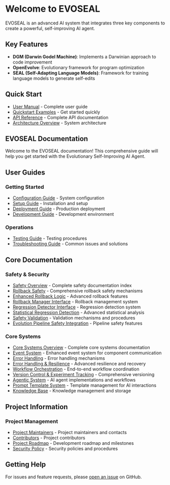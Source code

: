 # Welcome to EVOSEAL

EVOSEAL is an advanced AI system that integrates three key components to create a powerful, self-improving AI agent.

## Key Features

- **DGM (Darwin Godel Machine)**: Implements a Darwinian approach to code improvement
- **OpenEvolve**: Evolutionary framework for program optimization
- **SEAL (Self-Adapting Language Models)**: Framework for training language models to generate self-edits

## Quick Start

- [User Manual](user/manual.md) - Complete user guide
- [Quickstart Examples](examples/quickstart.md) - Get started quickly
- [API Reference](api/index.md) - Complete API documentation
- [Architecture Overview](architecture/overview.md) - System architecture

## EVOSEAL Documentation

Welcome to the EVOSEAL documentation! This comprehensive guide will help you get started with the Evolutionary Self-Improving AI Agent.

## User Guides

### Getting Started
- [Configuration Guide](guides/CONFIGURATION.md) - System configuration
- [Setup Guide](guides/SETUP.md) - Installation and setup
- [Deployment Guide](guides/DEPLOYMENT.md) - Production deployment
- [Development Guide](guides/development.md) - Development environment

### Operations
- [Testing Guide](guides/TESTING.md) - Testing procedures
- [Troubleshooting Guide](guides/TROUBLESHOOTING.md) - Common issues and solutions

## Core Documentation

### Safety & Security
- [Safety Overview](safety/index.md) - Complete safety documentation index
- [Rollback Safety](safety/rollback_safety.md) - Comprehensive rollback safety mechanisms
- [Enhanced Rollback Logic](safety/enhanced_rollback_logic.md) - Advanced rollback features
- [Rollback Manager Interface](safety/rollback_manager_interface.md) - Rollback management system
- [Regression Detector Interface](safety/regression_detector_interface.md) - Regression detection system
- [Statistical Regression Detection](safety/statistical_regression_detection.md) - Advanced statistical analysis
- [Safety Validation](safety/safety_validation.md) - Validation mechanisms and procedures
- [Evolution Pipeline Safety Integration](safety/evolution_pipeline_safety_integration.md) - Pipeline safety features

### Core Systems
- [Core Systems Overview](core/index.md) - Complete core systems documentation
- [Event System](core/event_system.md) - Enhanced event system for component communication
- [Error Handling](core/error_handling.md) - Error handling mechanisms
- [Error Handling & Resilience](core/error_handling_resilience.md) - Advanced resilience and recovery
- [Workflow Orchestration](core/workflow_orchestration.md) - End-to-end workflow coordination
- [Version Control & Experiment Tracking](core/version_control_experiment_tracking.md) - Comprehensive versioning
- [Agentic System](core/agentic_system.md) - AI agent implementations and workflows
- [Prompt Template System](core/prompt_template_system.md) - Template management for AI interactions
- [Knowledge Base](core/knowledge_base.md) - Knowledge management and storage

## Project Information

### Project Management
- [Project Maintainers](project/MAINTAINERS.md) - Project maintainers and contacts
- [Contributors](project/CONTRIBUTORS.md) - Project contributors
- [Project Roadmap](project/ROADMAP.md) - Development roadmap and milestones
- [Security Policy](project/SECURITY.md) - Security policies and procedures

## Getting Help

For issues and feature requests, please [open an issue](https://github.com/SHA888/EVOSEAL/issues) on GitHub.
